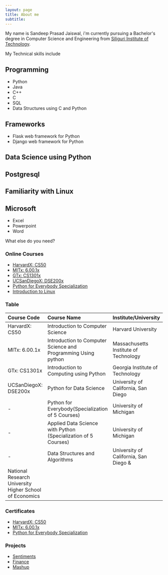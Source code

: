 ```yaml
---
layout: page
title: About me
subtitle:
---
```


My name is Sandeep Prasad Jaiswal, i'm currently pursuing a Bachelor's degree in Computer Science and Engineering from [Siliguri Institute of Technology](https://www.sittechno.org/).

My Technical skills include

## Programming

- Python
- Java
- C++
- C
- SQL
- Data Structures using C and Python

## Frameworks

- Flask web framework for Python
- Django web framework for Python

## Data Science using Python
## Postgresql
## Familiarity with Linux

## Microsoft 

 - Excel
 - Powerpoint
 - Word


What else do you need?

### Online Courses

- [HarvardX: CS50](https://courses.edx.org/courses/course-v1:HarvardX+CS50+X/course/)
- [MITx: 6.00.1x](https://courses.edx.org/courses/course-v1:MITx+6.00.1x+2T2017_2/course/)
- [GTx: CS1301x](https://courses.edx.org/courses/course-v1:GTx+CS1301x+1T2017/course/)
- [UCSanDiegoX: DSE200x](https://courses.edx.org/courses/course-v1:UCSanDiegoX+DSE200x+1T2018/course/)
- [Python for Everybody Specialization](https://www.coursera.org/specializations/python)
- [Introduction to Linux](https://courses.edx.org/courses/course-v1:LinuxFoundationX+LFS101x+1T2017/course/)


### Table

|Course Code 			| Course Name 														| Institute/University 					| Ongoing/Completed |
| :----					| :------ 															|:--- 									| :--- 				|
|HarvardX: CS50			|  Introduction to Computer Science									| Harvard University 					| Four 				|
|MITx: 6.00.1x			|  Introduction to Computer Science and Programming Using python 	| Massachusetts Institute of Technology | Nine 				|
|GTx: CS1301x			|  Introduction to Computing using Python							| Georgia Institute of Technology 		| Six 				|
|UCSanDiegoX: DSE200x 	|  Python for Data Science											| University of California, San Diego	| One 				|
|-						|  Python for Everybody(Specialization of 5 Courses)				| University of Michigan				|					|
|-						|  Applied Data Science with Python (Specialization of 5 Courses)	| University of Michigan				|					|
|-						|  Data Structures and Algorithms									| University of California, San Diego & 
																							  National Research University Higher School of Economics|	|	

### Certificates

- [HarvardX: CS50](https://courses.edx.org/certificates/f3607edebaac49e0b687728fd47b456b)
- [MITx: 6.00.1x](https://courses.edx.org/certificates/6c40e5a48075457ea7d99fd8775b51cc)
- [Python for Everybody Specialization](https://www.coursera.org/account/accomplishments/verify/UGP9UQ53QP6J)

### Projects

- [Sentiments](https://sandyjswl.github.io/sentiments/)
- [Finance](https://sandyjswl.github.io/finance/)
- [Mashup](https://sandyjswl.github.io/mashup/)
